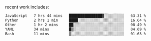 
<!--<img width="1415" height="100" alt="blu" src="https://github.com/rdsilva01/rdsilva01/assets/101207588/deb060e5-d035-4f09-b511-e3f50605b207">-->

<!-- \> Enthusiastic about developing and building solutions <br>
\> Computer Science and Engineering @ UBI -->

<!-- <a href="https://www.rodrigosilva.live/">personal website</a> 🏁 -->

<!-- ![](https://komarev.com/ghpvc/?username=rdsilva01) -->

recent work includes:
<!--START_SECTION:waka-->

```txt
JavaScript   7 hrs 44 mins   ███████████████▓░░░░░░░░░   63.31 %
Python       2 hrs 1 min     ████░░░░░░░░░░░░░░░░░░░░░   16.64 %
Other        1 hr 2 mins     ██░░░░░░░░░░░░░░░░░░░░░░░   08.49 %
YAML         34 mins         █▒░░░░░░░░░░░░░░░░░░░░░░░   04.69 %
Bash         11 mins         ▒░░░░░░░░░░░░░░░░░░░░░░░░   01.63 %
```

<!--END_SECTION:waka-->

